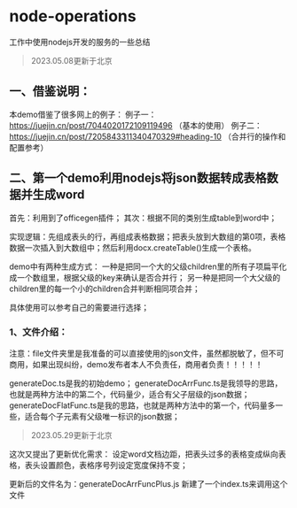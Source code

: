 # node-operations

工作中使用nodejs开发的服务的一些总结

> 2023.05.08更新于北京
## 一、借鉴说明：
本demo借鉴了很多网上的例子：
例子一：https://juejin.cn/post/7044020172109119496 （基本的使用）
例子二：https://juejin.cn/post/7205843311340470329#heading-10 （合并行的操作和配置参考）

## 二、第一个demo利用nodejs将json数据转成表格数据并生成word

首先：利用到了officegen插件；
其次：根据不同的类别生成table到word中；

实现逻辑：先组成表头的行，再组成表格数据；把表头放到大数组的第0项，表格数据一次插入到大数组中；然后利用docx.createTable()生成一个表格。

demo中有两种生成方式：
一种是把同一个大的父级children里的所有子项扁平化成一个数组里，根据父级的key来确认是否合并行；
另一种是把同一个大父级的children里的每一个小的children合并判断相同项合并；

具体使用可以参考自己的需要进行选择；

### 1、文件介绍：
注意：file文件夹里是我准备的可以直接使用的json文件，虽然都脱敏了，但不可商用，如果出现纠纷，demo发布者本人不负责任，商用者负责！！！！！

generateDoc.ts是我的初始demo；
generateDocArrFunc.ts是我领导的思路，也就是两种方法中的第二个，代码量少，适合有父子层级的json数据；
generateDocFlatFunc.ts是我的思路，也就是两种方法中的第一个，代码量多一些，适合每个子元素有父级唯一标识的json数据；

> 2023.05.29更新于北京

这次又提出了更新优化需求：
设定word文档边距，把表头过多的表格变成纵向表格，表头设置颜色，表格序号列设定宽度保持不变；

更新后的文件名为：generateDocArrFuncPlus.js 新建了一个index.ts来调用这个文件



